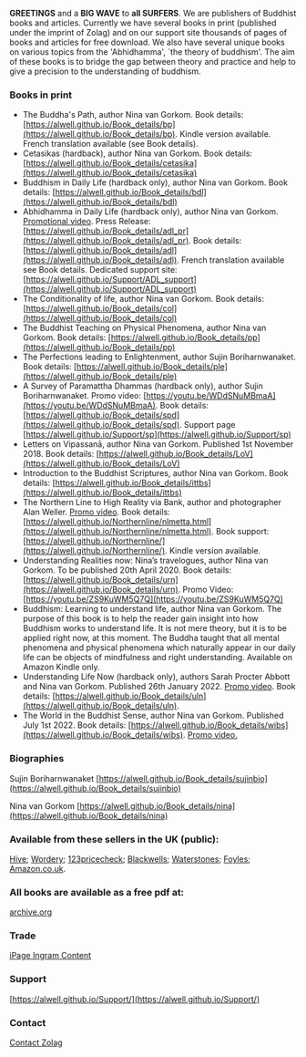 **GREETINGS** and a **BIG WAVE** to **all SURFERS**.  We are publishers of Buddhist books
and articles. Currently we have several books in print (published under the imprint of Zolag) and on our support site thousands
of pages of books and articles for free download. We also have several unique books on various topics from the 'Abhidhamma', `the theory of buddhism'. The aim of these books is to bridge the gap between theory and practice and help to give a precision to the  understanding of buddhism.

### Books in print 
 
- The Buddha's Path, author Nina van Gorkom. Book details: [https://alwell.github.io/Book_details/bp](https://alwell.github.io/Book_details/bp). Kindle version available. French translation available (see Book details).
- Cetasikas (hardback), author Nina van Gorkom. Book details: [https://alwell.github.io/Book_details/cetasika](https://alwell.github.io/Book_details/cetasika)
- Buddhism in Daily Life  (hardback only), author Nina van Gorkom. Book details: [https://alwell.github.io/Book_details/bdl](https://alwell.github.io/Book_details/bdl)
- Abhidhamma in Daily Life  (hardback only), author Nina van Gorkom. [Promotional video](https://youtu.be/LpOuNHuRGQg). Press Release: [https://alwell.github.io/Book_details/adl_pr](https://alwell.github.io/Book_details/adl_pr). 
Book details: [https://alwell.github.io/Book_details/adl](https://alwell.github.io/Book_details/adl). French translation available see Book details. Dedicated support site: [https://alwell.github.io/Support/ADL_support](https://alwell.github.io/Support/ADL_support)
- The Conditionality of life, author Nina van Gorkom. Book details: [https://alwell.github.io/Book_details/col](https://alwell.github.io/Book_details/col)
- The Buddhist Teaching on Physical Phenomena, author Nina van Gorkom. Book details: [https://alwell.github.io/Book_details/pp](https://alwell.github.io/Book_details/pp)
- The Perfections leading to Enlightenment, author Sujin Boriharnwanaket. Book details: [https://alwell.github.io/Book_details/ple](https://alwell.github.io/Book_details/ple)
- A Survey of Paramattha Dhammas (hardback only), author Sujin Boriharnwanaket. Promo video: [https://youtu.be/WDdSNuMBmaA](https://youtu.be/WDdSNuMBmaA). Book details: [https://alwell.github.io/Book_details/spd](https://alwell.github.io/Book_details/spd). Support page [https://alwell.github.io/Support/sp](https://alwell.github.io/Support/sp)
- Letters on Vipassanā, author Nina van Gorkom. Published 1st November 2018. Book details: [https://alwell.github.io/Book_details/LoV](https://alwell.github.io/Book_details/LoV)
- Introduction to the Buddhist Scriptures, author Nina van Gorkom. Book details: [https://alwell.github.io/Book_details/ittbs](https://alwell.github.io/Book_details/ittbs)
- The Northern Line to High Reality via Bank, author and photographer Alan Weller. [Promo video](https://youtu.be/lKQpFDwJ_g8). Book details: [https://alwell.github.io/Northernline/nlmetta.html](https://alwell.github.io/Northernline/nlmetta.html). Book support: [https://alwell.github.io/Northernline/](https://alwell.github.io/Northernline/). Kindle version available.
- Understanding Realities now: Nina’s travelogues, author Nina van Gorkom. To be published 20th April 2020. Book details: [https://alwell.github.io/Book_details/urn](https://alwell.github.io/Book_details/urn). Promo Video: [https://youtu.be/ZS9KuWM5Q7Q](https://youtu.be/ZS9KuWM5Q7Q)
- Buddhism: Learning to understand life, author Nina van Gorkom. The purpose of this book is to help the reader gain insight into how Buddhism works to understand life. It is not mere theory, but it is to be applied right now, at this moment. The Buddha taught that all mental phenomena and physical phenomena which naturally appear in our daily life can be objects of mindfulness and right understanding. Available on Amazon Kindle only.
- Understanding Life Now (hardback only), authors Sarah Procter Abbott and Nina van Gorkom. Published 26th January 2022. [Promo video](https://youtu.be/sAB0SoGB8bY). Book details: [https://alwell.github.io/Book_details/uln](https://alwell.github.io/Book_details/uln).
- The World in the Buddhist Sense, author Nina van Gorkom. Published July 1st 2022. Book details: [https://alwell.github.io/Book_details/wibs](https://alwell.github.io/Book_details/wibs). [Promo video.](https://youtu.be/8u5GFcCukpk)


### Biographies

Sujin Boriharnwanaket [https://alwell.github.io/Book_details/sujinbio](https://alwell.github.io/Book_details/sujinbio)

Nina van Gorkom [https://alwell.github.io/Book_details/nina](https://alwell.github.io/Book_details/nina)




### Available from these sellers in the UK (public):

[Hive](https://www.hive.co.uk); 
[Wordery](https://wordery.com); 
[123pricecheck](https://www.123pricecheck.com/Books.html); 
[Blackwells](http://bookshop.blackwell.co.uk); 
[Waterstones](https://www.waterstones.com); 
[Foyles](http://www.foyles.co.uk); 
[Amazon.co.uk](http://www.amazon.co.uk). 

### All books are available as a free pdf at:
[archive.org](https://archive.org)

### Trade
[iPage Ingram Content](https://ipage.ingramcontent.com/ipage/li001.jsp)

### Support

[https://alwell.github.io/Support/](https://alwell.github.io/Support/)

### Contact
[Contact Zolag](https://forms.gle/yuGZ7NuLncaFehMY8)


